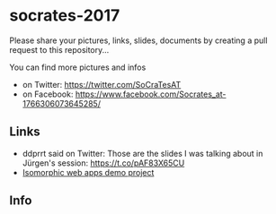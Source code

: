 # socrates-2017

Please share your pictures, links, slides, documents by creating a pull request to this repository...

You can find more pictures and infos 

* on Twitter: https://twitter.com/SoCraTesAT
* on Facebook: https://www.facebook.com/Socrates_at-1766306073645285/

## Links

* ddprrt said on Twitter: Those are the slides I was talking about in Jürgen's session: https://t.co/pAF83X65CU
* [Isomorphic web apps demo project](https://github.com/CHH/socrates-2017-universal-vue-apps)

## Info

